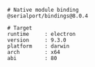     # Native module binding
    @serialport/bindings@8.0.4
    
    # Target
    runtime     : electron 
    version     : 9.3.0
    platform    : darwin
    arch        : x64
    abi         : 80
